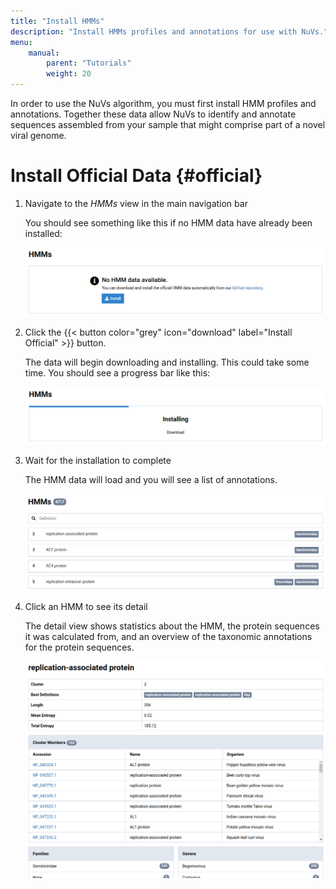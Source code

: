 ```yaml
---
title: "Install HMMs"
description: "Install HMMs profiles and annotations for use with NuVs."
menu:
    manual:
        parent: "Tutorials"
        weight: 20
---
```


In order to use the NuVs algorithm, you must first install HMM profiles and annotations. Together these data allow NuVs to identify and annotate sequences assembled from your sample that might comprise part of a novel viral genome.

# Install Official Data {#official}

1. Navigate to the _HMMs_ view in the main navigation bar

    You should see something like this if no HMM data have already been installed:

    ![No HMM data found](no_data.png)

2. Click the {{< button color="grey" icon="download" label="Install Official" >}} button.

    The data will begin downloading and installing. This could take some time. You should see a progress bar like this:

    !["Installing Official HMM Data"](installing.png)

3. Wait for the installation to complete

    The HMM data will load and you will see a list of annotations.

    !["Installed Official HMM Data](list.png)

4. Click an HMM to see its detail

    The detail view shows statistics about the HMM, the protein sequences it was calculated from, and an overview of the taxonomic annotations for the protein sequences.

    !["HMM Detail"](detail.png)
